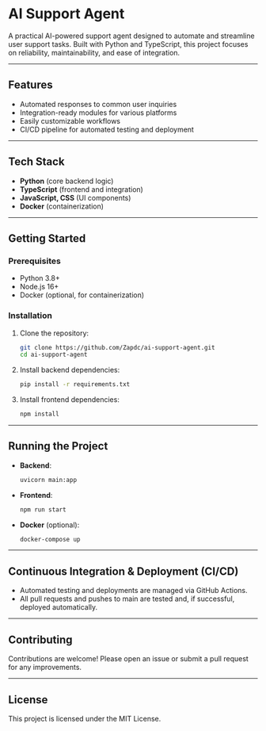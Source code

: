 # AI Support Agent

A practical AI-powered support agent designed to automate and streamline user support tasks. Built with Python and TypeScript, this project focuses on reliability, maintainability, and ease of integration.

---

## Features

- Automated responses to common user inquiries
- Integration-ready modules for various platforms
- Easily customizable workflows
- CI/CD pipeline for automated testing and deployment

---

## Tech Stack

- **Python** (core backend logic)
- **TypeScript** (frontend and integration)
- **JavaScript, CSS** (UI components)
- **Docker** (containerization)

---

## Getting Started

### Prerequisites

- Python 3.8+
- Node.js 16+
- Docker (optional, for containerization)

### Installation

1. Clone the repository:
    ```bash
    git clone https://github.com/Zapdc/ai-support-agent.git
    cd ai-support-agent
    ```

2. Install backend dependencies:
    ```bash
    pip install -r requirements.txt
    ```

3. Install frontend dependencies:
    ```bash
    npm install
    ```

---

## Running the Project

- **Backend**:  
    ```bash
    uvicorn main:app
    ```

- **Frontend**:  
    ```bash
    npm run start
    ```

- **Docker** (optional):  
    ```bash
    docker-compose up
    ```

---

## Continuous Integration & Deployment (CI/CD)

- Automated testing and deployments are managed via GitHub Actions.
- All pull requests and pushes to main are tested and, if successful, deployed automatically.

---

## Contributing

Contributions are welcome! Please open an issue or submit a pull request for any improvements.

---

## License

This project is licensed under the MIT License.
